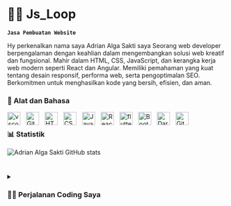 # 🏄‍♂️ Js_Loop

**`Jasa Pembuatan Website`**

Hy perkenalkan nama saya Adrian Alga Sakti saya Seorang web developer berpengalaman dengan keahlian dalam mengembangkan solusi web kreatif dan fungsional. Mahir dalam HTML, CSS, JavaScript, dan kerangka kerja web modern seperti React dan Angular. Memiliki pemahaman yang kuat tentang desain responsif, performa web, serta pengoptimalan SEO. Berkomitmen untuk menghasilkan kode yang bersih, efisien, dan aman.


### 🧰 Alat dan Bahasa
<img align="left" alt="vscode" width="30px" style="padding-right:10px;" src="https://cdn.jsdelivr.net/gh/devicons/devicon/icons/vscode/vscode-original.svg" />
<img align="left" alt="Git" width="30px" style="padding-right:10px;" src="https://cdn.jsdelivr.net/gh/devicons/devicon/icons/git/git-original.svg" />
<img align="left" alt="HTML" width="30px" style="padding-right:10px;" src="https://cdn.jsdelivr.net/gh/devicons/devicon/icons/html5/html5-plain.svg" />
<img align="left" alt="CSS" width="30px" style="padding-right:10px;" src="https://cdn.jsdelivr.net/gh/devicons/devicon/icons/css3/css3-plain.svg" />
<img align="left" alt="JavaScript" width="30px" style="padding-right:10px;" src="https://cdn.jsdelivr.net/gh/devicons/devicon/icons/javascript/javascript-plain.svg" />
<img align="left" alt="React" width="30px" style="padding-right:10px;" src="https://cdn.jsdelivr.net/gh/devicons/devicon/icons/react/react-original.svg" />
<img align="left" alt="flutter" width="30px" style="padding-right:10px;" src="https://cdn.jsdelivr.net/gh/devicons/devicon/icons/flutter/flutter-original.svg" />
<img align="left" alt="Bootstrap" width="30px" style="padding-right:10px;" src="https://cdn.jsdelivr.net/gh/devicons/devicon/icons/bootstrap/bootstrap-original.svg" />
<img align="left" alt="Dart" width="30px" style="padding-right:10px;" src="https://cdn.jsdelivr.net/gh/devicons/devicon/icons/dart/dart-original.svg"/>
<img align="left" alt="GitHub" width="30px" style="padding-right:10px;" src="https://cdn.jsdelivr.net/gh/devicons/devicon/icons/github/github-original.svg" />

<br />


### 📊 Statistik

![Adrian Alga Sakti GitHub stats](https://github-readme-stats.vercel.app/api?username=anuraghazra&show_icons=true&theme=radical)

<!-- ![GitHub Streak](https://streak-stats.demolab.com?user=ForrestKnight&theme=gruvbox&border_radius=4.5) -->

#

<details>
 <summary><h3>👨‍💻 Perjalanan Coding Saya</h3></summary>
  Saya tinggal di sebuah desa yang terpencil dan jauh dari kata teknologi, bahkan saya hampir ndak kuliah gara-gara ketinggalan info ndak juga ndak ada niatan sama sekali untuk kuliah karena kurangnya dorongan atau motivasi. Tapi waktu itu kakak saya yang daftarkan untuk masuk kuliah di unversitas UIN Alauddin Makaasar jurusan Teknik Informatika. saya mengiyakan saja walaupun saya ngak ada basic sama sekali di dunia IT, Alhamdulillah saya lolos pada jalur UMPTKIN. dan sejak saat itu saya mulai belajar mengenal yang namnya komputer, bagaimana kita berinteraksi dengan komputer dan saya sebagai orang awam akan teknologi pastinya saya tidak tau apa-apa. seiring berjalannya waktu sampai semester 6 saya bertemu dengan Ikbal yang dimana dialah yang mengajariku belajar coding untuk menguasai Html, Css, dan JavaScript. saya beruntung berkenalan dengan dia karena berkat dia aku jadi bisa ngoding.
   
